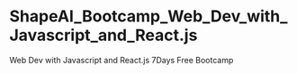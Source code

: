 # ShapeAI_Bootcamp_Web_Dev_with_Javascript_and_React.js
Web Dev with Javascript and React.js 7Days Free Bootcamp
